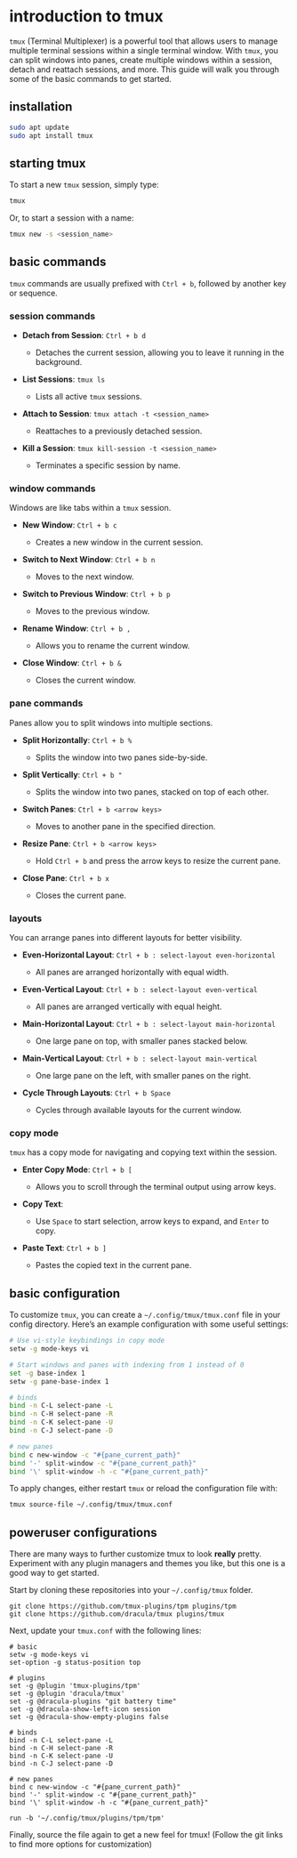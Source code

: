 # introduction to tmux

`tmux` (Terminal Multiplexer) is a powerful tool that allows users to manage multiple terminal sessions within a single terminal window. With `tmux`, you can split windows into panes, create multiple windows within a session, detach and reattach sessions, and more. This guide will walk you through some of the basic commands to get started.

## installation

```bash
sudo apt update
sudo apt install tmux
```

## starting tmux

To start a new `tmux` session, simply type:
```bash
tmux
```

Or, to start a session with a name:
```bash
tmux new -s <session_name>
```

## basic commands

`tmux` commands are usually prefixed with `Ctrl + b`, followed by another key or sequence.

### session commands

- **Detach from Session**: `Ctrl + b d`
  - Detaches the current session, allowing you to leave it running in the background.
  
- **List Sessions**: `tmux ls`
  - Lists all active `tmux` sessions.

- **Attach to Session**: `tmux attach -t <session_name>`
  - Reattaches to a previously detached session.

- **Kill a Session**: `tmux kill-session -t <session_name>`
  - Terminates a specific session by name.

### window commands

Windows are like tabs within a `tmux` session.

- **New Window**: `Ctrl + b c`
  - Creates a new window in the current session.

- **Switch to Next Window**: `Ctrl + b n`
  - Moves to the next window.

- **Switch to Previous Window**: `Ctrl + b p`
  - Moves to the previous window.

- **Rename Window**: `Ctrl + b ,`
  - Allows you to rename the current window.

- **Close Window**: `Ctrl + b &`
  - Closes the current window.

### pane commands

Panes allow you to split windows into multiple sections.

- **Split Horizontally**: `Ctrl + b %`
  - Splits the window into two panes side-by-side.

- **Split Vertically**: `Ctrl + b "`
  - Splits the window into two panes, stacked on top of each other.

- **Switch Panes**: `Ctrl + b <arrow keys>`
  - Moves to another pane in the specified direction.

- **Resize Pane**: `Ctrl + b <arrow keys>`
  - Hold `Ctrl + b` and press the arrow keys to resize the current pane.

- **Close Pane**: `Ctrl + b x`
  - Closes the current pane.

### layouts

You can arrange panes into different layouts for better visibility.

- **Even-Horizontal Layout**: `Ctrl + b : select-layout even-horizontal`
  - All panes are arranged horizontally with equal width.

- **Even-Vertical Layout**: `Ctrl + b : select-layout even-vertical`
  - All panes are arranged vertically with equal height.

- **Main-Horizontal Layout**: `Ctrl + b : select-layout main-horizontal`
  - One large pane on top, with smaller panes stacked below.

- **Main-Vertical Layout**: `Ctrl + b : select-layout main-vertical`
  - One large pane on the left, with smaller panes on the right.

- **Cycle Through Layouts**: `Ctrl + b Space`
  - Cycles through available layouts for the current window.

### copy mode

`tmux` has a copy mode for navigating and copying text within the session.

- **Enter Copy Mode**: `Ctrl + b [`
  - Allows you to scroll through the terminal output using arrow keys.

- **Copy Text**: 
  - Use `Space` to start selection, arrow keys to expand, and `Enter` to copy.

- **Paste Text**: `Ctrl + b ]`
  - Pastes the copied text in the current pane.

## basic configuration

To customize `tmux`, you can create a `~/.config/tmux/tmux.conf` file in your config directory. Here’s an example configuration with some useful settings:

```bash
# Use vi-style keybindings in copy mode
setw -g mode-keys vi

# Start windows and panes with indexing from 1 instead of 0
set -g base-index 1
setw -g pane-base-index 1

# binds
bind -n C-L select-pane -L
bind -n C-H select-pane -R
bind -n C-K select-pane -U
bind -n C-J select-pane -D

# new panes
bind c new-window -c "#{pane_current_path}"
bind '-' split-window -c "#{pane_current_path}"
bind '\' split-window -h -c "#{pane_current_path}"
```

To apply changes, either restart `tmux` or reload the configuration file with:
```bash
tmux source-file ~/.config/tmux/tmux.conf
```

## poweruser configurations

There are many ways to further customize tmux to look **really** pretty. Experiment with any plugin managers and themes you like, but this one is a good way to get started.

Start by cloning these repositories into your `~/.config/tmux` folder.
```
git clone https://github.com/tmux-plugins/tpm plugins/tpm
git clone https://github.com/dracula/tmux plugins/tmux
```

Next, update your `tmux.conf` with the following lines:
```
# basic
setw -g mode-keys vi
set-option -g status-position top

# plugins
set -g @plugin 'tmux-plugins/tpm'
set -g @plugin 'dracula/tmux'
set -g @dracula-plugins "git battery time" 
set -g @dracula-show-left-icon session
set -g @dracula-show-empty-plugins false

# binds
bind -n C-L select-pane -L
bind -n C-H select-pane -R
bind -n C-K select-pane -U
bind -n C-J select-pane -D

# new panes
bind c new-window -c "#{pane_current_path}"
bind '-' split-window -c "#{pane_current_path}"
bind '\' split-window -h -c "#{pane_current_path}"

run -b '~/.config/tmux/plugins/tpm/tpm'
```

Finally, source the file again to get a new feel for tmux! (Follow the git links to find more options for customization)
